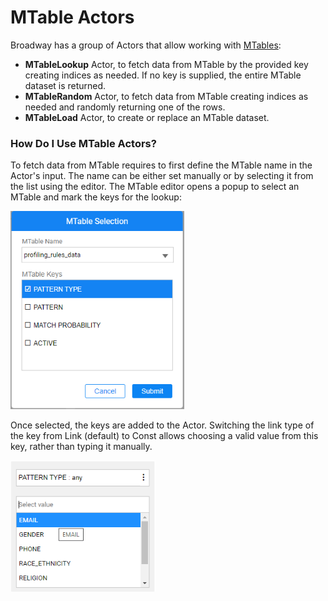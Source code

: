 <web>

# MTable Actors

Broadway has a group of Actors that allow working with [MTables](/articles/09_translations/06_mtables_overview.md):

* **MTableLookup** Actor, to fetch data from MTable by the provided key creating indices as needed. If no key is supplied, the entire MTable dataset is returned.
* **MTableRandom** Actor, to fetch data from MTable creating indices as needed and randomly returning one of the rows.
* **MTableLoad** Actor, to create or replace an MTable dataset.

### How Do I Use MTable Actors?

To fetch data from MTable requires to first define the MTable name in the Actor's input. The name can be either set manually or by selecting it from the list using the editor. The MTable editor opens a popup to select an MTable and mark the keys for the lookup:

<img src="../images/99_actors_09_1.png" style="zoom:80%;" />

Once selected, the keys are added to the Actor. Switching the link type of the key from Link (default) to Const allows choosing a valid value from this key, rather than typing it manually. 

<img src="../images/99_actors_09_2.png" style="zoom:80%;" />



</web>
